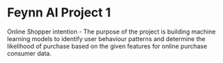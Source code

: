 # Feynn AI Project 1
Online Shopper intention - The purpose of the project is building machine learning models to identify user behaviour patterns and determine the likelihood of purchase based on the given features for online purchase consumer data.
